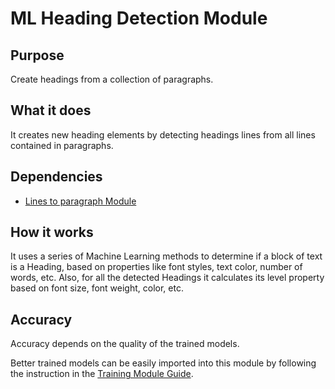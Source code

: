 # ML Heading Detection Module

## Purpose

Create headings from a collection of paragraphs.

## What it does

It creates new heading elements by detecting headings lines from all lines contained in paragraphs.

## Dependencies

- [Lines to paragraph Module](../LinesToParagraphModule/README.md)

## How it works

It uses a series of Machine Learning methods to determine if a block of text is a Heading, based on properties like font styles, text color, number of words, etc.
Also, for all the detected Headings it calculates its level property based on font size, font weight, color, etc.

## Accuracy

Accuracy depends on the quality of the trained models.

Better trained models can be easily imported into this module by following the instruction in the [Training Module Guide](./train_model/README.md).

